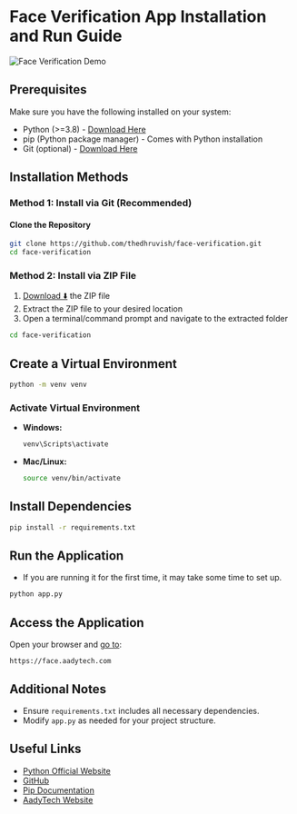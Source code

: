 # Face Verification App Installation and Run Guide

![Face Verification Demo](https://face.aadytech.com/og.png)

## Prerequisites

Make sure you have the following installed on your system:

- Python (>=3.8) - [Download Here](https://www.python.org/downloads/)
- pip (Python package manager) - Comes with Python installation
- Git (optional) - [Download Here](https://git-scm.com/downloads)

## Installation Methods

### Method 1: Install via Git (Recommended)

#### Clone the Repository

```sh
git clone https://github.com/thedhruvish/face-verification.git
cd face-verification
```

### Method 2: Install via ZIP File

1. [Download ⬇️](https://codeload.github.com/thedhruvish/face-verification/zip/refs/heads/main) the ZIP file 
2. Extract the ZIP file to your desired location
3. Open a terminal/command prompt and navigate to the extracted folder

```sh
cd face-verification
```

## Create a Virtual Environment

```sh
python -m venv venv
```

### Activate Virtual Environment

- **Windows:**

  ```sh
  venv\Scripts\activate
  ```

- **Mac/Linux:**

  ```sh
  source venv/bin/activate
  ```

## Install Dependencies

```sh
pip install -r requirements.txt
```

## Run the Application

- If you are running it for the first time, it may take some time to set up.

```sh
python app.py
```

## Access the Application

Open your browser and [go to](https://face.aadytech.com):

```
https://face.aadytech.com
```

## Additional Notes

- Ensure `requirements.txt` includes all necessary dependencies.
- Modify `app.py` as needed for your project structure.

## Useful Links

- [Python Official Website](https://www.python.org/)
- [GitHub](https://github.com/thedhruvish)
- [Pip Documentation](https://pip.pypa.io/en/stable/)
- [AadyTech Website](https://aadytech.com/)
